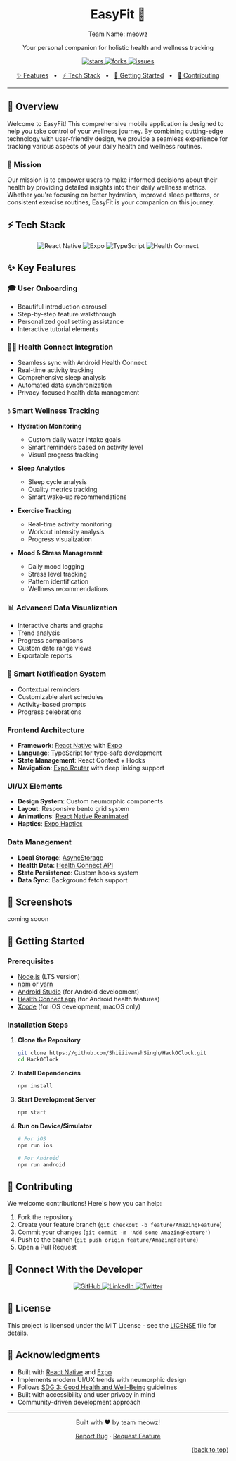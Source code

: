 <a name="readme-top"></a>

<div align="center">
  <h1>EasyFit 🌟</h1>
  
  <p>Team Name: meowz</p>
  
  <p>Your personal companion for holistic health and wellness tracking</p>

  <a href="https://github.com/ShiiiivanshSingh/HackOClock/stargazers">
    <img src="https://img.shields.io/badge/Stars-0-green?style=for-the-badge&color=4CAF50" alt="stars" />
  </a>
  <a href="https://github.com/ShiiiivanshSingh/HackOClock/network/members">
    <img src="https://img.shields.io/badge/Forks-0-green?style=for-the-badge&color=4CAF50" alt="forks" />
  </a>
  <a href="https://github.com/ShiiiivanshSingh/HackOClock/issues">
    <img src="https://img.shields.io/badge/Issues-0-green?style=for-the-badge&color=4CAF50" alt="issues" />
  </a>
  
  <p align="center">
    <a href="#-key-features">✨ Features</a> &nbsp;&nbsp;•&nbsp;&nbsp;
    <a href="#-tech-stack">⚡ Tech Stack</a> &nbsp;&nbsp;•&nbsp;&nbsp;
    <a href="#-getting-started">🚀 Getting Started</a> &nbsp;&nbsp;•&nbsp;&nbsp;
    <a href="#-contributing">🤝 Contributing</a>
  </p>
  <hr>
</div>

<a name="overview"></a>
## 🌈 Overview

Welcome to EasyFit! This comprehensive mobile application is designed to help you take control of your wellness journey. By combining cutting-edge technology with user-friendly design, we provide a seamless experience for tracking various aspects of your daily health and wellness routines.

<a name="mission"></a>
### 🎯 Mission
Our mission is to empower users to make informed decisions about their health by providing detailed insights into their daily wellness metrics. Whether you're focusing on better hydration, improved sleep patterns, or consistent exercise routines, EasyFit is your companion on this journey.


<a name="tech-stack"></a>
## ⚡ Tech Stack

<div align="center">
  <img src="https://img.shields.io/badge/React_Native-61DAFB?style=for-the-badge&logo=react&logoColor=black" alt="React Native">
  <img src="https://img.shields.io/badge/Expo-000020?style=for-the-badge&logo=expo&logoColor=white" alt="Expo">
  <img src="https://img.shields.io/badge/TypeScript-3178C6?style=for-the-badge&logo=typescript&logoColor=white" alt="TypeScript">
  <img src="https://img.shields.io/badge/Health_Connect-4CAF50?style=for-the-badge&logo=android&logoColor=white" alt="Health Connect">
</div>


<a name="key-features"></a>
## ✨ Key Features

<a name="onboarding"></a>
### 🎓 User Onboarding
* Beautiful introduction carousel
* Step-by-step feature walkthrough
* Personalized goal setting assistance
* Interactive tutorial elements

<a name="health-connect"></a>
### 🏃‍♂️ Health Connect Integration
* Seamless sync with Android Health Connect
* Real-time activity tracking
* Comprehensive sleep analysis
* Automated data synchronization
* Privacy-focused health data management

<a name="wellness-tracking"></a>
### 💧 Smart Wellness Tracking
* **Hydration Monitoring**
  * Custom daily water intake goals
  * Smart reminders based on activity level
  * Visual progress tracking
  
* **Sleep Analytics**
  * Sleep cycle analysis
  * Quality metrics tracking
  * Smart wake-up recommendations
  
* **Exercise Tracking**
  * Real-time activity monitoring
  * Workout intensity analysis
  * Progress visualization
  
* **Mood & Stress Management**
  * Daily mood logging
  * Stress level tracking
  * Pattern identification
  * Wellness recommendations

<a name="data-visualization"></a>
### 📊 Advanced Data Visualization
* Interactive charts and graphs
* Trend analysis
* Progress comparisons
* Custom date range views
* Exportable reports

<a name="notifications"></a>
### 🔔 Smart Notification System
* Contextual reminders
* Customizable alert schedules
* Activity-based prompts
* Progress celebrations



<a name="architecture"></a>
### Frontend Architecture
* **Framework**: [React Native](https://reactnative.dev/) with [Expo](https://expo.dev/)
* **Language**: [TypeScript](https://www.typescriptlang.org/) for type-safe development
* **State Management**: React Context + Hooks
* **Navigation**: [Expo Router](https://expo.github.io/router/docs/) with deep linking support

<a name="ui-ux"></a>
### UI/UX Elements
* **Design System**: Custom neumorphic components
* **Layout**: Responsive bento grid system
* **Animations**: [React Native Reanimated](https://docs.swmansion.com/react-native-reanimated/)
* **Haptics**: [Expo Haptics](https://docs.expo.dev/versions/latest/sdk/haptics/)

<a name="data-management"></a>
### Data Management
* **Local Storage**: [AsyncStorage](https://react-native-async-storage.github.io/async-storage/)
* **Health Data**: [Health Connect API](https://developer.android.com/health-connect)
* **State Persistence**: Custom hooks system
* **Data Sync**: Background fetch support

<a name="screenshots"></a>
## 📱 Screenshots
 coming sooon
<!-- ![App Screenshots](./screenshots.png) -->

<a name="getting-started"></a>
## 🚀 Getting Started

<a name="prerequisites"></a>
### Prerequisites
* [Node.js](https://nodejs.org/) (LTS version)
* [npm](https://www.npmjs.com/) or [yarn](https://yarnpkg.com/)
* [Android Studio](https://developer.android.com/studio) (for Android development)
* [Health Connect app](https://play.google.com/store/apps/details?id=com.google.android.apps.healthdata) (for Android health features)
* [Xcode](https://developer.apple.com/xcode/) (for iOS development, macOS only)

<a name="installation"></a>
### Installation Steps

1. **Clone the Repository**
   ```bash
   git clone https://github.com/ShiiiivanshSingh/HackOClock.git
   cd HackOClock
   ```

2. **Install Dependencies**
   ```bash
   npm install
   ```

3. **Start Development Server**
   ```bash
   npm start
   ```

4. **Run on Device/Simulator**
   ```bash
   # For iOS
   npm run ios
   
   # For Android
   npm run android
   ```

<a name="contributing"></a>
## 🤝 Contributing

We welcome contributions! Here's how you can help:

1. Fork the repository
2. Create your feature branch (`git checkout -b feature/AmazingFeature`)
3. Commit your changes (`git commit -m 'Add some AmazingFeature'`)
4. Push to the branch (`git push origin feature/AmazingFeature`)
5. Open a Pull Request

<a name="developer"></a>
## 🔗 Connect With the Developer

<div align="center">
  <a href="https://github.com/ShiiiivanshSingh">
    <img src="https://img.shields.io/badge/GitHub-100000?style=for-the-badge&logo=github&logoColor=white" alt="GitHub">
  </a>
  <a href="https://www.linkedin.com/in/shivansh-pratap-singh-23b3b92b1">
    <img src="https://img.shields.io/badge/LinkedIn-0077B5?style=for-the-badge&logo=linkedin&logoColor=white" alt="LinkedIn">
  </a>
  <a href="https://x.com/de_mirage_fan">
    <img src="https://img.shields.io/badge/Twitter-1DA1F2?style=for-the-badge&logo=twitter&logoColor=white" alt="Twitter">
  </a>
</div>

<a name="license"></a>
## 📄 License

This project is licensed under the MIT License - see the [LICENSE](LICENSE) file for details.

<a name="acknowledgments"></a>
## 🙏 Acknowledgments

* Built with [React Native](https://reactnative.dev/) and [Expo](https://expo.dev/)
* Implements modern UI/UX trends with neumorphic design
* Follows [SDG 3: Good Health and Well-Being](https://sdgs.un.org/goals/goal3) guidelines
* Built with accessibility and user privacy in mind
* Community-driven development approach

---

<div align="center">
  <p>Built with ♥️ by team meowz!</p>
  <p>
    <a href="https://github.com/ShiiiivanshSingh/HackOClock/issues">Report Bug</a>
    ·
    <a href="https://github.com/ShiiiivanshSingh/HackOClock/issues">Request Feature</a>
  </p>
</div>

<p align="right">(<a href="#readme-top">back to top</a>)</p>
